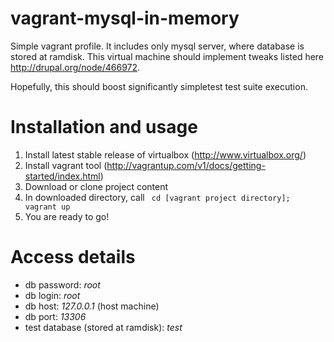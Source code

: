 vagrant-mysql-in-memory
=======================

Simple vagrant profile. It includes only mysql server, where database is stored at ramdisk. 
This virtual machine should implement tweaks listed here http://drupal.org/node/466972.

Hopefully, this should boost significantly simpletest test suite execution.


Installation and usage
=======================

1. Install latest stable release of virtualbox (http://www.virtualbox.org/)
2. Install vagrant tool (http://vagrantup.com/v1/docs/getting-started/index.html)
3. Download or clone project content
4. In downloaded directory, call 
` cd [vagrant project directory];
 vagrant up`
5. You are ready to go! 

Access details
======================
* db password: _root_
* db login: _root_
* db host: _127.0.0.1_ (host machine)
* db port: _13306_
* test database (stored at ramdisk): _test_